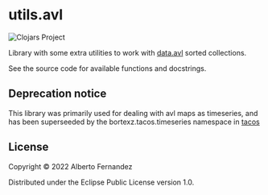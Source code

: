 # utils.avl

![Clojars Project](https://img.shields.io/clojars/v/io.github.bortexz/utils.avl.svg)

Library with some extra utilities to work with [data.avl](https://github.com/clojure/data.avl) sorted collections.

See the source code for available functions and docstrings.

## Deprecation notice
This library was primarily used for dealing with avl maps as timeseries, and has been superseeded by the bortexz.tacos.timeseries namespace in [tacos](https://github.com/bortexz/tacos)

## License

Copyright © 2022 Alberto Fernandez

Distributed under the Eclipse Public License version 1.0.
